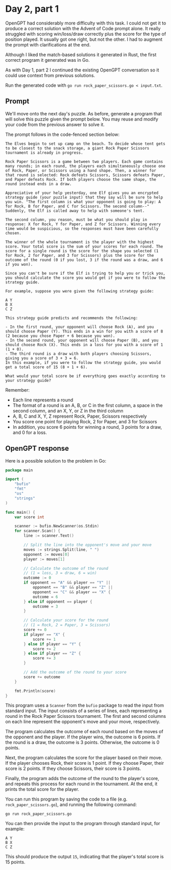 # Day 2, part 1

OpenGPT had considerably more difficulty with this task.  I could not get it to produce a correct solution with the Advent of Code prompt alone.  It really struggled with scoring win/loss/draw correctly plus the score for the type of position played.  It usually got one right, but not the other.  I had to augment the prompt with clarifications at the end.

Although I liked the match-based solutions it generated in Rust, the first correct program it generated was in Go.

As with Day 1, part 2 I continued the existing OpenGPT conversation so it could use context from previous solutions.

Run the generated code with `go run rock_paper_scissors.go < input.txt`.

## Prompt

We'll move onto the next day's puzzle.  As before, generate a program that will solve this puzzle given the prompt below.  You may reuse and modify your code from the previous answer to solve it.

The prompt follows in the code-fenced section below:

```
The Elves begin to set up camp on the beach. To decide whose tent gets to be closest to the snack storage, a giant Rock Paper Scissors tournament is already in progress.

Rock Paper Scissors is a game between two players. Each game contains many rounds; in each round, the players each simultaneously choose one of Rock, Paper, or Scissors using a hand shape. Then, a winner for that round is selected: Rock defeats Scissors, Scissors defeats Paper, and Paper defeats Rock. If both players choose the same shape, the round instead ends in a draw.

Appreciative of your help yesterday, one Elf gives you an encrypted strategy guide (your puzzle input) that they say will be sure to help you win. "The first column is what your opponent is going to play: A for Rock, B for Paper, and C for Scissors. The second column--" Suddenly, the Elf is called away to help with someone's tent.

The second column, you reason, must be what you should play in response: X for Rock, Y for Paper, and Z for Scissors. Winning every time would be suspicious, so the responses must have been carefully chosen.

The winner of the whole tournament is the player with the highest score. Your total score is the sum of your scores for each round. The score for a single round is the score for the shape you selected (1 for Rock, 2 for Paper, and 3 for Scissors) plus the score for the outcome of the round (0 if you lost, 3 if the round was a draw, and 6 if you won).

Since you can't be sure if the Elf is trying to help you or trick you, you should calculate the score you would get if you were to follow the strategy guide.

For example, suppose you were given the following strategy guide:

A Y
B X
C Z

This strategy guide predicts and recommends the following:

- In the first round, your opponent will choose Rock (A), and you should choose Paper (Y). This ends in a win for you with a score of 8 (2 because you chose Paper + 6 because you won).
- In the second round, your opponent will choose Paper (B), and you should choose Rock (X). This ends in a loss for you with a score of 1 (1 + 0).
- The third round is a draw with both players choosing Scissors, giving you a score of 3 + 3 = 6.
In this example, if you were to follow the strategy guide, you would get a total score of 15 (8 + 1 + 6).

What would your total score be if everything goes exactly according to your strategy guide?
```

Remember:
* Each line represents a round
* The format of a round is an A, B, or C in the first column, a space in the second column, and an X, Y, or Z in the third column
* A, B, C and X, Y, Z represent Rock, Paper, Scissors respectively
* You score one point for playing Rock, 2 for Paper, and 3 for Scissors
* In addition, you score 6 points for winning a round, 3 points for a draw, and 0 for a loss.

## OpenGPT response

Here is a possible solution to the problem in Go:

```go
package main

import (
    "bufio"
    "fmt"
    "os"
    "strings"
)

func main() {
    var score int

    scanner := bufio.NewScanner(os.Stdin)
    for scanner.Scan() {
        line := scanner.Text()

        // Split the line into the opponent's move and your move
        moves := strings.Split(line, " ")
        opponent := moves[0]
        player := moves[1]

        // Calculate the outcome of the round
        // (1 = loss, 3 = draw, 6 = win)
        outcome := 0
        if opponent == "A" && player == "Y" ||
            opponent == "B" && player == "Z" ||
            opponent == "C" && player == "X" {
            outcome = 6
        } else if opponent == player {
            outcome = 3
        }

        // Calculate your score for the round
        // (1 = Rock, 2 = Paper, 3 = Scissors)
        score += 0
        if player == "X" {
            score += 1
        } else if player == "Y" {
            score += 2
        } else if player == "Z" {
            score += 3
        }

        // Add the outcome of the round to your score
        score += outcome
    }

    fmt.Println(score)
}
```

This program uses a `Scanner` from the `bufio` package to read the input from standard input. The input consists of a series of lines, each representing a round in the Rock Paper Scissors tournament. The first and second columns on each line represent the opponent's move and your move, respectively.

The program calculates the outcome of each round based on the moves of the opponent and the player. If the player wins, the outcome is 6 points. If the round is a draw, the outcome is 3 points. Otherwise, the outcome is 0 points.

Next, the program calculates the score for the player based on their move. If the player chooses Rock, their score is 1 point. If they choose Paper, their score is 2 points. If they choose Scissors, their score is 3 points.

Finally, the program adds the outcome of the round to the player's score, and repeats this process for each round in the tournament. At the end, it prints the total score for the player.

You can run this program by saving the code to a file (e.g. `rock_paper_scissors.go`), and running the following command:

```
go run rock_paper_scissors.go
```

You can then provide the input to the program through standard input, for example:

```
A Y
B X
C Z
```

This should produce the output `15`, indicating that the player's total score is 15 points.
